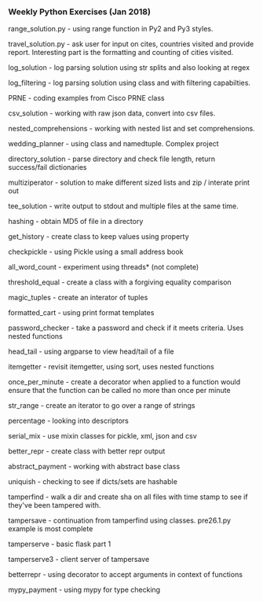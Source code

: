 ### Weekly Python Exercises (Jan 2018)

range_solution.py - using range function in Py2 and Py3 styles.

travel_solution.py - ask user for input on cites, countries visited and provide report. Interesting part is the formatting and counting of cities visited.

log_solution - log parsing solution using str splits and also looking at regex

log_filtering - log parsing solution using class and with filtering capabilties.

PRNE - coding examples from Cisco PRNE class

csv_solution - working with raw json data, convert into csv files.

nested_comprehensions - working with nested list and set comprehensions.

wedding_planner - using class and namedtuple. Complex project

directory_solution - parse directory and check file length, return success/fail dictionaries

multiziperator - solution to make different sized lists and zip / interate print out

tee_solution - write output to stdout and multiple files at the same time.

hashing - obtain MD5 of file in a directory

get_history - create class to keep values using property

checkpickle - using Pickle using a small address book

all_word_count - experiment using threads* (not complete)

threshold_equal - create a class with a forgiving equality comparison

magic_tuples - create an interator of tuples

formatted_cart - using print format templates

password_checker - take a password and check if it meets criteria. Uses nested functions

head_tail - using argparse to view head/tail of a file

itemgetter - revisit itemgetter, using sort, uses nested functions

once_per_minute - create a decorator when applied to a function would ensure that the function can be called no more than once per minute

str_range - create an iterator to go over a range of strings

percentage - looking into descriptors

serial_mix - use mixin classes for pickle, xml, json and csv

better_repr - create class with better repr output

abstract_payment - working with abstract base class

uniquish - checking to see if dicts/sets are hashable

tamperfind - walk a dir and create sha on all files with time stamp to see if they've been tampered with.

tampersave - continuation from tamperfind using classes. pre26.1.py example is most complete

tamperserve - basic flask part 1

tamperserve3 - client server of tampersave

betterrepr - using decorator to accept arguments in context of functions

mypy_payment - using mypy for type checking

